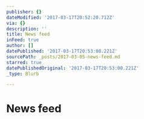 ```yaml
---
publisher: {}
dateModified: '2017-03-17T20:52:20.712Z'
via: {}
description: ''
title: News feed
inFeed: true
author: []
datePublished: '2017-03-17T20:53:00.221Z'
sourcePath: _posts/2017-03-05-news-feed.md
starred: true
datePublishedOriginal: '2017-03-17T20:53:00.221Z'
_type: Blurb

---
```

# News feed